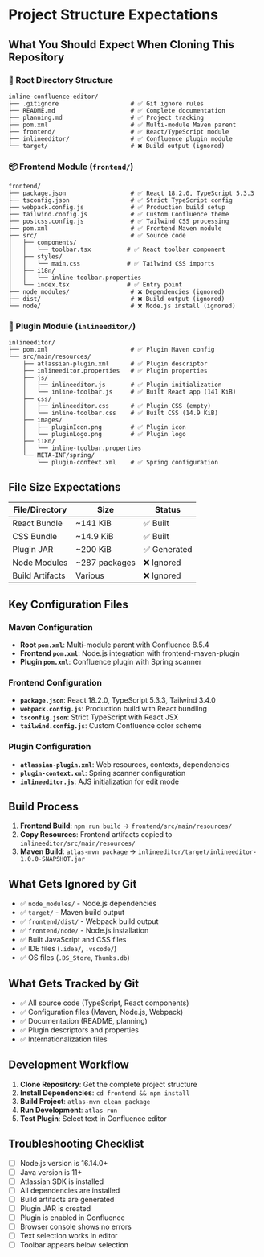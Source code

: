 # Project Structure Expectations

## What You Should Expect When Cloning This Repository

### 📁 Root Directory Structure
```
inline-confluence-editor/
├── .gitignore                    # ✅ Git ignore rules
├── README.md                     # ✅ Complete documentation
├── planning.md                   # ✅ Project tracking
├── pom.xml                       # ✅ Multi-module Maven parent
├── frontend/                     # ✅ React/TypeScript module
├── inlineeditor/                 # ✅ Confluence plugin module
└── target/                       # ❌ Build output (ignored)
```

### 📦 Frontend Module (`frontend/`)
```
frontend/
├── package.json                  # ✅ React 18.2.0, TypeScript 5.3.3
├── tsconfig.json                 # ✅ Strict TypeScript config
├── webpack.config.js             # ✅ Production build setup
├── tailwind.config.js            # ✅ Custom Confluence theme
├── postcss.config.js             # ✅ Tailwind CSS processing
├── pom.xml                       # ✅ Frontend Maven module
├── src/                          # ✅ Source code
│   ├── components/
│   │   └── toolbar.tsx          # ✅ React toolbar component
│   ├── styles/
│   │   └── main.css             # ✅ Tailwind CSS imports
│   ├── i18n/
│   │   └── inline-toolbar.properties
│   └── index.tsx                # ✅ Entry point
├── node_modules/                 # ❌ Dependencies (ignored)
├── dist/                         # ❌ Build output (ignored)
└── node/                         # ❌ Node.js install (ignored)
```

### 🔌 Plugin Module (`inlineeditor/`)
```
inlineeditor/
├── pom.xml                       # ✅ Plugin Maven config
└── src/main/resources/
    ├── atlassian-plugin.xml      # ✅ Plugin descriptor
    ├── inlineeditor.properties   # ✅ Plugin properties
    ├── js/
    │   ├── inlineeditor.js       # ✅ Plugin initialization
    │   └── inline-toolbar.js     # ✅ Built React app (141 KiB)
    ├── css/
    │   ├── inlineeditor.css      # ✅ Plugin CSS (empty)
    │   └── inline-toolbar.css    # ✅ Built CSS (14.9 KiB)
    ├── images/
    │   ├── pluginIcon.png        # ✅ Plugin icon
    │   └── pluginLogo.png        # ✅ Plugin logo
    ├── i18n/
    │   └── inline-toolbar.properties
    └── META-INF/spring/
        └── plugin-context.xml    # ✅ Spring configuration
```

## File Size Expectations

| File/Directory | Size | Status |
|----------------|------|--------|
| React Bundle | ~141 KiB | ✅ Built |
| CSS Bundle | ~14.9 KiB | ✅ Built |
| Plugin JAR | ~200 KiB | ✅ Generated |
| Node Modules | ~287 packages | ❌ Ignored |
| Build Artifacts | Various | ❌ Ignored |

## Key Configuration Files

### Maven Configuration
- **Root `pom.xml`**: Multi-module parent with Confluence 8.5.4
- **Frontend `pom.xml`**: Node.js integration with frontend-maven-plugin
- **Plugin `pom.xml`**: Confluence plugin with Spring scanner

### Frontend Configuration
- **`package.json`**: React 18.2.0, TypeScript 5.3.3, Tailwind 3.4.0
- **`webpack.config.js`**: Production build with React bundling
- **`tsconfig.json`**: Strict TypeScript with React JSX
- **`tailwind.config.js`**: Custom Confluence color scheme

### Plugin Configuration
- **`atlassian-plugin.xml`**: Web resources, contexts, dependencies
- **`plugin-context.xml`**: Spring scanner configuration
- **`inlineeditor.js`**: AJS initialization for edit mode

## Build Process

1. **Frontend Build**: `npm run build` → `frontend/src/main/resources/`
2. **Copy Resources**: Frontend artifacts copied to `inlineeditor/src/main/resources/`
3. **Maven Build**: `atlas-mvn package` → `inlineeditor/target/inlineeditor-1.0.0-SNAPSHOT.jar`

## What Gets Ignored by Git

- ✅ `node_modules/` - Node.js dependencies
- ✅ `target/` - Maven build output
- ✅ `frontend/dist/` - Webpack build output
- ✅ `frontend/node/` - Node.js installation
- ✅ Built JavaScript and CSS files
- ✅ IDE files (`.idea/`, `.vscode/`)
- ✅ OS files (`.DS_Store`, `Thumbs.db`)

## What Gets Tracked by Git

- ✅ All source code (TypeScript, React components)
- ✅ Configuration files (Maven, Node.js, Webpack)
- ✅ Documentation (README, planning)
- ✅ Plugin descriptors and properties
- ✅ Internationalization files

## Development Workflow

1. **Clone Repository**: Get the complete project structure
2. **Install Dependencies**: `cd frontend && npm install`
3. **Build Project**: `atlas-mvn clean package`
4. **Run Development**: `atlas-run`
5. **Test Plugin**: Select text in Confluence editor

## Troubleshooting Checklist

- [ ] Node.js version is 16.14.0+
- [ ] Java version is 11+
- [ ] Atlassian SDK is installed
- [ ] All dependencies are installed
- [ ] Build artifacts are generated
- [ ] Plugin JAR is created
- [ ] Plugin is enabled in Confluence
- [ ] Browser console shows no errors
- [ ] Text selection works in editor
- [ ] Toolbar appears below selection 